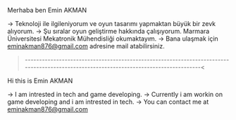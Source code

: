 
Merhaba ben Emin AKMAN 

-> Teknoloji ile ilgileniyorum ve oyun tasarımı yapmaktan büyük bir zevk alıyorum.
-> Şu sıralar oyun geliştirme hakkında çalışıyorum. Marmara Üniversitesi Mekatronik Mühendisliği okumaktayım.
-> Bana ulaşmak için eminakman876@gmail.com adresine mail atabilirsiniz.

>--------------------------------------------------------------------------------------------------------------------------------------<

Hi this is Emin AKMAN 

-> I am intrested in tech and game developing.
-> Currently i am workin on game developing and i am intrested in tech.
-> You can contact me at eminakman876@gmail.com 



















<!---
EminAkman/EminAkman is a ✨ special ✨ repository because its `README.md` (this file) appears on your GitHub profile.
You can click the Preview link to take a look at your changes.
--->
